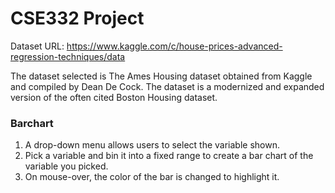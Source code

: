 # CSE332 Project

Dataset URL: https://www.kaggle.com/c/house-prices-advanced-regression-techniques/data 
 

The dataset selected is The Ames Housing dataset obtained from Kaggle and compiled by Dean De Cock. The dataset is a modernized and expanded version of the often cited Boston Housing dataset.

### Barchart
1. A drop-down menu allows users to select the variable shown.  
2. Pick a variable and bin it into a fixed range to create a bar chart of the variable you picked.  
3. On mouse-over, the color of the bar is changed to highlight it.  

